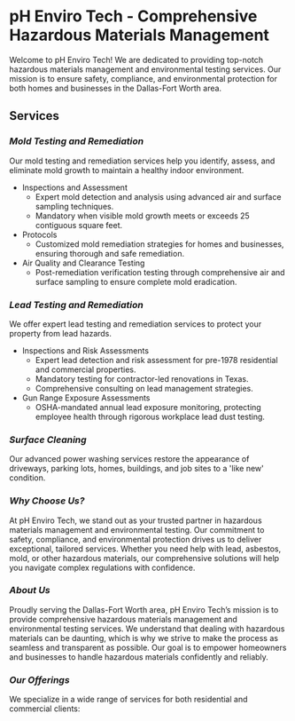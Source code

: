# pH Enviro Tech - Comprehensive Hazardous Materials Management
Welcome to pH Enviro Tech! We are dedicated to providing top-notch hazardous materials management and environmental testing services. Our mission is to ensure safety, compliance, and environmental protection for both homes and businesses in the Dallas-Fort Worth area.

## Services

### *Mold Testing and Remediation*
Our mold testing and remediation services help you identify, assess, and eliminate mold growth to maintain a healthy indoor environment.
- Inspections and Assessment
     - Expert mold detection and analysis using advanced air and surface sampling techniques.
     - Mandatory when visible mold growth meets or exceeds 25 contiguous square feet.
- Protocols
     - Customized mold remediation strategies for homes and businesses, ensuring thorough and safe remediation.
- Air Quality and Clearance Testing
     - Post-remediation verification testing through comprehensive air and surface sampling to ensure complete mold eradication.
### *Lead Testing and Remediation*
We offer expert lead testing and remediation services to protect your property from lead hazards.
- Inspections and Risk Assessments
     - Expert lead detection and risk assessment for pre-1978 residential and commercial properties.
     - Mandatory testing for contractor-led renovations in Texas.
     - Comprehensive consulting on lead management strategies.
- Gun Range Exposure Assessments
     - OSHA-mandated annual lead exposure monitoring, protecting employee health through rigorous workplace lead dust testing.
### *Surface Cleaning*
Our advanced power washing services restore the appearance of driveways, parking lots, homes, buildings, and job sites to a 'like new' condition.
### *Why Choose Us?*
At pH Enviro Tech, we stand out as your trusted partner in hazardous materials management and environmental testing. Our commitment to safety, compliance, and environmental protection drives us to deliver exceptional, tailored services. Whether you need help with lead, asbestos, mold, or other hazardous materials, our comprehensive solutions will help you navigate complex regulations with confidence.
### *About Us*
Proudly serving the Dallas-Fort Worth area, pH Enviro Tech’s mission is to provide comprehensive hazardous materials management and environmental testing services. We understand that dealing with hazardous materials can be daunting, which is why we strive to make the process as seamless and transparent as possible. Our goal is to empower homeowners and businesses to handle hazardous materials confidently and reliably.
### *Our Offerings*
We specialize in a wide range of services for both residential and commercial clients:

